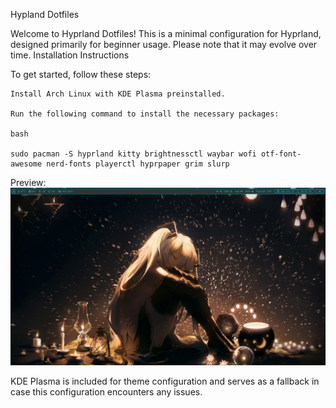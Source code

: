 Hypland Dotfiles

Welcome to Hyprland Dotfiles! This is a minimal configuration for Hyprland, designed primarily for beginner usage. Please note that it may evolve over time.
Installation Instructions

To get started, follow these steps:

    Install Arch Linux with KDE Plasma preinstalled.

    Run the following command to install the necessary packages:

    bash

    sudo pacman -S hyprland kitty brightnessctl waybar wofi otf-font-awesome nerd-fonts playerctl hyprpaper grim slurp
Preview:
![Alt text](https://github.com/leader1gnite/Hypland-dotfiles/blob/main/Screenshots/image_2024-10-27_20-07-27.png)

KDE Plasma is included for theme configuration and serves as a fallback in case this configuration encounters any issues.
